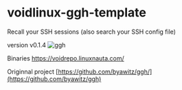 # voidlinux-ggh-template
Recall your SSH sessions (also search your SSH config file)

version v0.1.4
![ggh](https://github.com/user-attachments/assets/740c7387-4bc2-4bcd-b2e5-3599e00633ed)

Binaries https://voidrepo.linuxnauta.com/

Originnal project
[https://github.com/byawitz/ggh/](https://github.com/byawitz/ggh)

